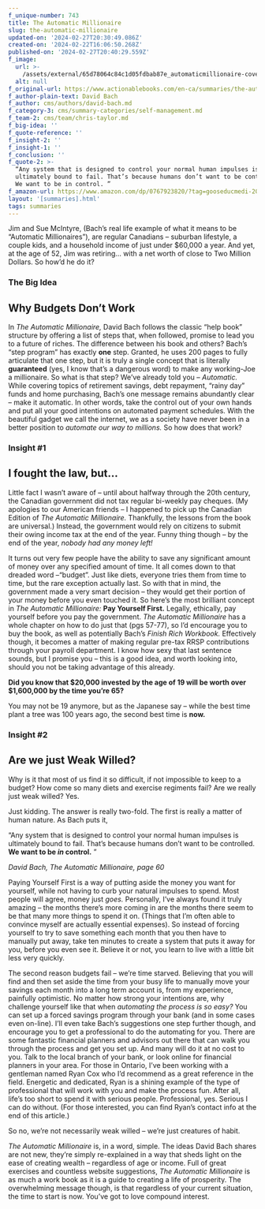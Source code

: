 ```yaml
---
f_unique-number: 743
title: The Automatic Millionaire
slug: the-automatic-millionaire
updated-on: '2024-02-27T20:30:49.086Z'
created-on: '2024-02-22T16:06:50.268Z'
published-on: '2024-02-27T20:40:29.559Z'
f_image:
  url: >-
    /assets/external/65d78064c84c1d05fdbab87e_automaticmillionaire-cover-sm-94x144.jpeg
  alt: null
f_original-url: https://www.actionablebooks.com/en-ca/summaries/the-automatic-millionaire/
f_author-plain-text: David Bach
f_author: cms/authors/david-bach.md
f_category-3: cms/summary-categories/self-management.md
f_team-2: cms/team/chris-taylor.md
f_big-idea: ''
f_quote-reference: ''
f_insight-2: ''
f_insight-1: ''
f_conclusion: ''
f_quote-2: >-
  “Any system that is designed to control your normal human impulses is
  ultimately bound to fail. That’s because humans don’t want to be controlled.
  We want to be in control. ”
f_amazon-url: https://www.amazon.com/dp/0767923820/?tag=gooseducmedi-20
layout: '[summaries].html'
tags: summaries
---
```


Jim and Sue McIntyre, (Bach’s real life example of what it means to be “Automatic Millionaires”), are regular Canadians – suburban lifestyle, a couple kids, and a household income of just under $60,000 a year. And yet, at the age of 52, Jim was retiring… with a net worth of close to Two Million Dollars. So how’d he do it?

### The Big Idea

Why Budgets Don’t Work
----------------------

In _The Automatic Millionaire,_ David Bach follows the classic “help book” structure by offering a list of steps that, when followed, promise to lead you to a future of riches. The difference between his book and others? Bach’s “step program” has exactly **one** step. Granted, he uses 200 pages to fully articulate that one step, but it is truly a single concept that is literally **guaranteed** (yes, I know that’s a dangerous word) to make any working-Joe a millionaire. So what is that step? We’ve already told you – _Automatic._ While covering topics of retirement savings, debt repayment, “rainy day” funds and home purchasing, Bach’s one message remains abundantly clear – make it automatic. In other words, take the control out of your own hands and put all your good intentions on automated payment schedules. With the beautiful gadget we call the internet, we as a society have never been in a better position to _automate our way to millions._ So how does that work?

### Insight #1

I fought the law, but…
----------------------

Little fact I wasn’t aware of – until about halfway through the 20th century, the Canadian government did not tax regular bi-weekly pay cheques. (My apologies to our American friends – I happened to pick up the Canadian Edition of _The Automatic Millionaire._ Thankfully, the lessons from the book are universal.) Instead, the government would rely on citizens to submit their owing income tax at the end of the year. Funny thing though – by the end of the year, _nobody had any money left!_

It turns out very few people have the ability to save any significant amount of money over any specified amount of time. It all comes down to that dreaded word –“budget”. Just like diets, everyone tries them from time to time, but the rare exception actually last. So with that in mind, the government made a very smart decision – they would get their portion of your money before you even touched it. So here’s the most brilliant concept in _The Automatic Millionaire:_ **Pay Yourself First.** Legally, ethically, pay yourself before you pay the government. _The Automatic Millionaire_ has a whole chapter on how to do just that (pgs 57-77), so I’d encourage you to buy the book, as well as potentially Bach’s _Finish Rich Workbook._ Effectively though, it becomes a matter of making regular pre-tax RRSP contributions through your payroll department. I know how sexy that last sentence sounds, but I promise you – this is a good idea, and worth looking into, should you not be taking advantage of this already.

**Did you know that $20,000 invested by the age of 19 will be worth over $1,600,000 by the time you’re 65?**

You may not be 19 anymore, but as the Japanese say – while the best time plant a tree was 100 years ago, the second best time is **now.**

### Insight #2

Are we just Weak Willed?
------------------------

Why is it that most of us find it so difficult, if not impossible to keep to a budget? How come so many diets and exercise regiments fail? Are we really just weak willed? Yes.

Just kidding. The answer is really two-fold. The first is really a matter of human nature. As Bach puts it,

“Any system that is designed to control your normal human impulses is ultimately bound to fail. That’s because humans don’t want to be controlled. **We want to be _in_ control.** ”

_David Bach, The Automatic Millionaire, page 60_

Paying Yourself First is a way of putting aside the money you want for yourself, while not having to curb your natural impulses to spend. Most people will agree, money just _goes._ Personally, I’ve always found it truly amazing – the months there’s more coming in are the months there seem to be that many more things to spend it on. (Things that I’m often able to convince myself are actually essential expenses). So instead of forcing yourself to try to save something each month that you then have to manually put away, take ten minutes to create a system that puts it away for you, before you even see it. Believe it or not, you learn to live with a little bit less very quickly.

The second reason budgets fail – we’re time starved. Believing that you will find and then set aside the time from your busy life to manually move your savings each month into a long term account is, from my experience, painfully optimistic. No matter how strong your intentions are, why challenge yourself like that when _automating the process is so easy?_ You can set up a forced savings program through your bank (and in some cases even on-line). I’ll even take Bach’s suggestions one step further though, and encourage you to get a professional to do the automating for you. There are some fantastic financial planners and advisors out there that can walk you through the process and get you set up. And many will do it at no cost to you. Talk to the local branch of your bank, or look online for financial planners in your area. For those in Ontario, I’ve been working with a gentleman named Ryan Cox who I’d recommend as a great reference in the field. Energetic and dedicated, Ryan is a shining example of the type of professional that will work with you and make the process fun. After all, life’s too short to spend it with serious people. Professional, yes. Serious I can do without. (For those interested, you can find Ryan’s contact info at the end of this article.)

So no, we’re not necessarily weak willed – we’re just creatures of habit.

_The Automatic Millionaire_ is, in a word, simple. The ideas David Bach shares are not new, they’re simply re-explained in a way that sheds light on the ease of creating wealth – regardless of age or income. Full of great exercises and countless website suggestions, _The Automatic Millionaire_ is as much a work book as it is a guide to creating a life of prosperity. The overwhelming message though, is that regardless of your current situation, the time to start is now. You’ve got to love compound interest.
